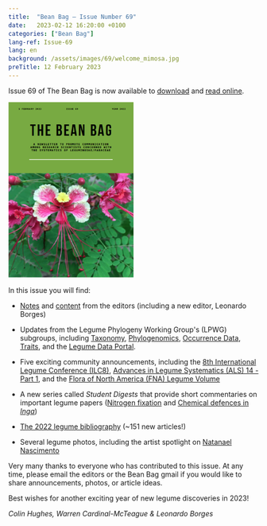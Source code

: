 ```yaml
---
title:  "Bean Bag – Issue Number 69"
date:   2023-02-12 16:20:00 +0100
categories: ["Bean Bag"]
lang-ref: Issue-69
lang: en
background: /assets/images/69/welcome_mimosa.jpg
preTitle: 12 February 2023
---
```


Issue 69 of The Bean Bag is now available to [download](/media/The_BB_Newsletter_Issue69_2022.pdf) and [read online](/beanbag/69/69content/).  

<a href="/media/The_BB_Newsletter_Issue69_2022.pdf">
	<img src="/assets/images/69/BB-69-cover.png" width="50%">
</a>


In this issue you will find:  

- [Notes](/beanbag/69/issue-69-welcome-note) and [content](/beanbag/69/issue-69-new-legume-species-highlights) from the editors (including a new editor, Leonardo Borges)  

- Updates from the Legume Phylogeny Working Group's (LPWG) subgroups, including [Taxonomy](/beanbag/69/issue-69-taxonomy-working-group), [Phylogenomics](beanbag/69/issue-69-phylogenomics-working-group), [Occurrence Data](/beanbag/69/issue-69-occurrence-data-working-group), [Traits](/beanbag/69/issue-69-traits-working-group), and the [Legume Data Portal](https://www.legumedata.org/beanbag/69/issue-69-legume-data-portal).

- Five exciting community announcements, including the [8th International Legume Conference (ILC8)](/beanbag/69/issue-69-8ILC), [Advances in Legume Systematics (ALS) 14 - Part 1](/beanbag/69/issue-69-ALS-14-Part1), and the [Flora of North America (FNA) Legume Volume](/beanbag/69/issue-69-FNA-Legume/)  

- A new series called *Student Digests* that provide short commentaries on important legume papers ([Nitrogen fixation](/beanbag/69/issue-69-student-digest-nitrogen-fixation) and [Chemical defences in *Inga*](/beanbag/69/issue-69-student-digest-Inga))  

- [The 2022 legume bibliography](/beanbag/69/issue-69-legume-bibliography-2022/) (\~151 new articles!)  

- Several legume photos, including the artist spotlight on [Natanael Nascimento](/beanbag/69/issue-69-Natanael-Nascimento/)  


Very many thanks to everyone who has contributed to this issue. At any time, please email the editors or the Bean Bag gmail if you would like to share announcements, photos, or article ideas.  

Best wishes for another exciting year of new legume discoveries in 2023!  

*Colin Hughes, Warren Cardinal-McTeague & Leonardo Borges*